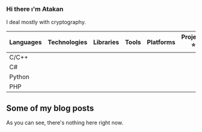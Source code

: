 ### Hi there ı'm Atakan
I deal mostly with cryptography.

| Languages | Technologies        | Libraries             | Tools        | Platforms             | Projects  ⭐        |
| --------  | ------------------- | --------------------- |------------- |-----------------------|----------------------|
| C/C++     |                     |                       |              |                       |                      |
| C#        |                     |                       |              |                       |                      |
| Python    |                     |                       |              |                       |                      |
| PHP       |                     |                       |              |                       |                      |

## Some of my blog posts
As you can see, there's nothing here right now.
